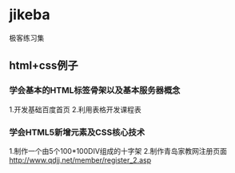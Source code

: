 # jikeba
极客练习集
<h2>html+css例子</h2>
<h3>学会基本的HTML标签骨架以及基本服务器概念</h3>
1.开发基础百度首页
2.利用表格开发课程表

<h3>学会HTML5新增元素及CSS核心技术</h3>
1.制作一个由5个100*100DIV组成的十字架
2.制作青岛家教网注册页面<a href="http://www.qdjj.net/member/register_2.asp">http://www.qdjj.net/member/register_2.asp</a>



